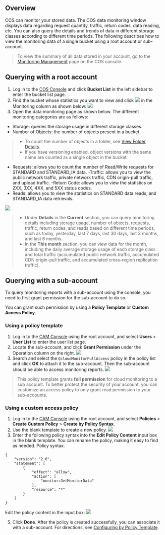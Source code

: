 ## Overview
COS can monitor your stored data. The COS data monitoring window displays data regarding request quantity, traffic, return codes, data reading, etc. You can also query the details and trends of data in different storage classes according to different time periods. The following describes how to view the monitoring data of a single bucket using a root account or sub-account.

>To view the summary of all data stored in your account, go to the [Monitoring Management](https://console.cloud.tencent.com/cos5/monitor/overview) page on the COS console.


## Querying with a root account

1. Log in to the [COS Console](https://console.cloud.tencent.com/cos5) and click **Bucket List** in the left sidebar to enter the bucket list page.
2. Find the bucket whose statistics you want to view and click <img src="https://main.qcloudimg.com/raw/c288d6a69541eeeb393bc9beeef39851.png"  style="margin:0;"> in the Monitoring column as shown below:
![](https://main.qcloudimg.com/raw/9c4319d2a97c46b568bd37e75bffc09b.png)
3. Open the data monitoring page as shown below. The different monitoring categories are as follows:
 - Storage: queries the storage usage in different storage classes.
 - Number of Objects: the number of objects present in a bucket.
 >
 >- To count the number of objects in a folder, see [View Folder Details](https://intl.cloud.tencent.com/document/product/436/31633).
 >- If you have versioning enabled, object versions with the same name are counted as a single object in the bucket.
 - Requests: allows you to count the number of Read/Write requests for STANDARD and STANDARD_IA data.
 -Traffic: allows you to view the public network traffic, private network traffic, CDN origin-pull traffic, and upload traffic.
 -Return Code: allows you to view the statistics on 2XX, 3XX, 4XX, and 5XX status codes.
 - Reads: allows you to view the statistics on STANDARD data reads, and STANDARD_IA data retrievals.


![](https://main.qcloudimg.com/raw/2af3c5e7b113003ca1379547903751ed.png)

>
>- Under **Details** in the **Current** section, you can query monitoring details including storage usage, number of objects, requests, traffic, return codes, and reads based on different time periods, such as today, yesterday, last 7 days, last 30 days, last 3 months, and last 6 months.
>- In the **This month** section, you can view data for the month, including the daily average storage usage of each storage class and total traffic (accumulated public network traffic, accumulated CDN origin-pull traffic, and accumulated cross-region replication traffic).


## Querying with a sub-account
To query monitoring reports with a sub-account using the console, you need to first grant permission for the sub-account to do so.

You can grant such permission by using a **Policy Template** or **Custom Access Policy**.


<a id="celie"></a>
### Using a policy template

1. Log in to the [CAM Console](https://console.cloud.tencent.com/cam) using the root account, and select **Users** > **User List** to enter the user list page.
2. Locate the sub-account, and click **Grant Permission** under the Operation column on the right.
![](https://main.qcloudimg.com/raw/03804c04df5e91fc0472e8d0297f694d.png)
2. Search and select the `QcloudMonitorFullAccess` policy in the policy list and click **OK** to attach it to the sub-account. Then the sub-account should be able to access monitoring reports.
![](https://main.qcloudimg.com/raw/c2e07335d2e68e2f077138ff9d73837f.png)
>This policy template grants **full permission** for cloud monitoring to a sub account. To better protect the security of your account, you can customize an access policy to only grant read permission to your sub-accounts.

### Using a custom access policy

1. Log in to the [CAM Console](https://console.cloud.tencent.com/cam) using the root account, and select **Policies** > **Create Custom Policy** > **Create by Policy Syntax**.
2. Use the blank template to create a new policy.
![](https://main.qcloudimg.com/raw/4a61be28b1ab0146eca948215aad0f2e.png)
3. Enter the following policy syntax into the **Edit Policy Content** input box in the blank template. You can rename the policy, making it easy to find as needed.
Policy syntax:
```shell
{
    "version": "2.0",
    "statement": [
        {
            "effect": "allow",
            "action": [
                "monitor:GetMonitorData"
            ],
            "resource": "*"
        }
    ]
}
```
Edit the policy content in the input box:
![](https://main.qcloudimg.com/raw/f6a4b0d8573745139beb03cdb3a1b3ec.png)

5. Click **Done**. After the policy is created successfully, you can associate it with a sub-account. For directions, see [Configuring by Policy Template](#celie).